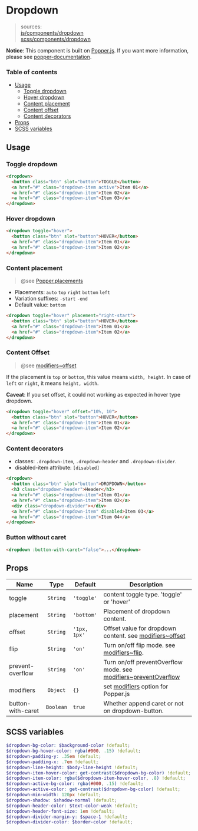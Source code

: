 # Dropdown

> sources:  
[js/components/dropdown](../../src/js/components/dropdown.vue)  
[scss/components/dropdown](../../src/scss/components/_dropdown.scss)

**Notice**: This component is built on [Popper.js](https://github.com/FezVrasta/popper.js). If you want more information, please see [popper-documentation](https://github.com/FezVrasta/popper.js/blob/master/docs/_includes/popper-documentation.md).

### Table of contents

- [Usage](#usage)
  - [Toggle dropdown](#toggle-dropdown)
  - [Hover dropdown](#hover-dropdown)
  - [Content placement](#content-placement)
  - [Content offset](#content-offset)
  - [Content decorators](#content-decorators)
- [Props](#props)
- [SCSS variables](#scss-variables)

## Usage

### Toggle dropdown

```html
<dropdown>
  <button class="btn" slot="button">TOGGLE</button>
  <a href="#" class="dropdown-item active">Item 01</a>
  <a href="#" class="dropdown-item">Item 02</a>
  <a href="#" class="dropdown-item">Item 03</a>
</dropdown>
```

### Hover dropdown

```html
<dropdown toggle="hover">
  <button class="btn" slot="button">HOVER</button>
  <a href="#" class="dropdown-item">Item 01</a>
  <a href="#" class="dropdown-item">Item 02</a>
</dropdown>
```

### Content placement

> @see [Popper.placements][]

- Placements: `auto` `top` `right` `bottom` `left`
- Variation suffixes: `-start` `-end`
- Default value: `bottom`

```html
<dropdown toggle="hover" placement="right-start">
  <button class="btn" slot="button">HOVER</button>
  <a href="#" class="dropdown-item">Item 01</a>
  <a href="#" class="dropdown-item">Item 02</a>
</dropdown>
```

### Content Offset

> @see [modifiers~offset][]

If the placement is `top` or `bottom`, this value means `width, height`. In case of `left` or `right`, it means `height, width`.

**Caveat**: If you set offset, it could not working as expected in hover type dropdown.

```html
<dropdown toggle="hover" offset="10%, 10">
  <button class="btn" slot="button">HOVER</button>
  <a href="#" class="dropdown-item">Item 01</a>
  <a href="#" class="dropdown-item">Item 02</a>
</dropdown>
```

### Content decorators

- classes: `.dropdown-item`, `.dropdown-header` and `.dropdown-divider`.
- disabled-item attribute: `[disabled]`

```html
<dropdown>
  <button class="btn" slot="button">DROPDOWN</button>
  <h3 class="dropdown-header">Header</h3>
  <a href="#" class="dropdown-item">Item 01</a>
  <a href="#" class="dropdown-item">Item 02</a>
  <div class="dropdown-divider"></div>
  <a href="#" class="dropdown-item" disabled>Item 03</a>
  <a href="#" class="dropdown-item">Item 04</a>
</dropdown>
```

### Button without caret

``` html
<dropdown :button-with-caret="false">...</dropdown>
```

## Props

| Name | Type | Default | Description |
| ---- |:----:| ------- | ----------- |
| toggle | `String` | `'toggle'` | content toggle type. 'toggle' or 'hover' |
| placement | `String` | `'bottom'` | Placement of dropdown content. |
| offset | `String` | `'1px, 1px'` | Offset value for dropdown content. see [modifiers~offset][] |
| flip | `String` | `'on'` | Turn on/off flip mode. see [modifiers~flip][]. |
| prevent-overflow | `String` | `'on'` | Turn on/off preventOverflow mode. see [modifiers~preventOverflow] |
| modifiers | `Object` | `{}` | set [modifiers][] option for Popper.js |
| button-with-caret | `Boolean` | `true` | Whether append caret or not on dropdown-button. |

## SCSS variables

``` scss
$dropdown-bg-color: $background-color !default;
$dropdown-bg-hover-color: rgba(#000, .15) !default;
$dropdown-padding-y: .35em !default;
$dropdown-padding-x: .7em !default;
$dropdown-line-height: $body-line-height !default;
$dropdown-item-hover-color: get-contrast($dropdown-bg-color) !default;
$dropdown-item-color: rgba($dropdown-item-hover-color, .8) !default;
$dropdown-active-bg-color: rgba(#000, .15) !default;
$dropdown-active-color: get-contrast($dropdown-bg-color) !default;
$dropdown-min-width: 120px !default;
$dropdown-shadow: $shadow-normal !default;
$dropdown-header-color: $text-color-weak !default;
$dropdown-header-font-size: 1em !default;
$dropdown-divider-margin-y: $space-1 !default;
$dropdown-divider-color: $border-color !default;
```

[Popper.placements]: https://github.com/FezVrasta/popper.js/blob/master/docs/_includes/popper-documentation.md#Popper.placements
[modifiers~offset]: https://github.com/FezVrasta/popper.js/blob/master/docs/_includes/popper-documentation.md#modifiersoffset
[modifiers~flip]: https://github.com/FezVrasta/popper.js/blob/master/docs/_includes/popper-documentation.md#modifiersflip
[modifiers~preventOverflow]: https://github.com/FezVrasta/popper.js/blob/master/docs/_includes/popper-documentation.md#modifierspreventoverflow
[modifiers]: https://github.com/FezVrasta/popper.js/blob/master/docs/_includes/popper-documentation.md#modifiers--object
